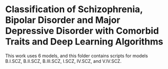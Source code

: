# Classification of Schizophrenia, Bipolar Disorder and Major Depressive Disorder with Comorbid Traits and Deep Learning Algorithms 
This work uses 6 models, and this folder contains scripts for models B.I.SCZ, B.II.SCZ, B.III.SCZ, I.SCZ, IV.SCZ, and V.IV.SCZ. 
